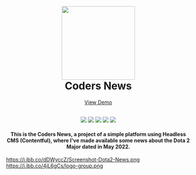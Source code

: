 <h1 align="center">
    <img src="https://i.ibb.co/4jL6gCs/logo-group.png" width="200">
    <br>
    Coders News
</h1>

<p align="center">
    <a href="">View Demo</a>
</p>

<p align="center">
    <br>
    <img src="https://img.shields.io/github/languages/top/gvtorress/coders-news">
    <img src="https://img.shields.io/github/issues/gvtorress/coders-news">
    <img src="https://img.shields.io/github/forks/gvtorress/coders-news">
    <img src="https://img.shields.io/github/starts/gvtorress/coders-news">
    <img src="https://img.shields.io/github/license/gvtorress/coders-news">
</p>

<h4 align="center">
    This is the Coders News, a project of a simple platform using Headless CMS (Contentful), where I've made available some news about the Dota 2 Major dated in May 2022.
</h4>



https://i.ibb.co/dDWyccZ/Screenshot-Dota2-News.png
https://i.ibb.co/4jL6gCs/logo-group.png